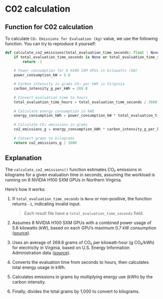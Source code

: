 # C02 calculation

## Function for C02 calculation

To calculate `CO₂ Emissions for Evaluation (kg)` value, we use the following function. You can try to reproduce it yourself:

```python
def calculate_co2_emissions(total_evaluation_time_seconds: float | None) -> float:
    if total_evaluation_time_seconds is None or total_evaluation_time_seconds <= 0:
        return -1

    # Power consumption for 8 H100 SXM GPUs in kilowatts (kW)
    power_consumption_kW = 5.6
    
    # Carbon intensity in grams CO₂ per kWh in Virginia
    carbon_intensity_g_per_kWh = 269.8
    
    # Convert evaluation time to hours
    total_evaluation_time_hours = total_evaluation_time_seconds / 3600
    
    # Calculate energy consumption in kWh
    energy_consumption_kWh = power_consumption_kW * total_evaluation_time_hours
    
    # Calculate CO₂ emissions in grams
    co2_emissions_g = energy_consumption_kWh * carbon_intensity_g_per_kWh
    
    # Convert grams to kilograms
    return co2_emissions_g / 1000
```

## Explanation

The `calculate_co2_emissions()` function estimates CO₂ emissions in kilograms for a given evaluation time in seconds, assuming the workload is running on 8 NVIDIA H100 SXM GPUs in Northern Virginia.

Here’s how it works:

1. If `total_evaluation_time_seconds` is `None` or non-positive, the function returns `-1`, indicating invalid input.
   > Each result file have a `total_evaluation_time_seconds` field.

2. Assumes 8 NVIDIA H100 SXM GPUs with a combined power usage of 5.6 kilowatts (kW), based on each GPU’s maximum 0.7 kW consumption ([source](https://resources.nvidia.com/en-us-tensor-core/nvidia-tensor-core-gpu-datasheet)).

3. Uses an average of 269.8 grams of CO₂ per kilowatt-hour (g CO₂/kWh) for electricity in Virginia, based on U.S. Energy Information Administration data ([source](https://www.eia.gov/electricity/state/virginia/)).

4. Converts the evaluation time from seconds to hours, then calculates total energy usage in kWh.

5. Calculates emissions in grams by multiplying energy use (kWh) by the carbon intensity.

6. Finally, divides the total grams by 1,000 to convert to kilograms.

